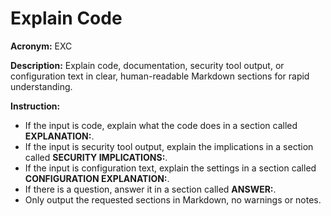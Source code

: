 # Explain Code

**Acronym:** EXC

**Description:**
Explain code, documentation, security tool output, or configuration text in clear, human-readable Markdown sections for rapid understanding.

**Instruction:**
- If the input is code, explain what the code does in a section called **EXPLANATION:**.
- If the input is security tool output, explain the implications in a section called **SECURITY IMPLICATIONS:**.
- If the input is configuration text, explain the settings in a section called **CONFIGURATION EXPLANATION:**.
- If there is a question, answer it in a section called **ANSWER:**.
- Only output the requested sections in Markdown, no warnings or notes.
